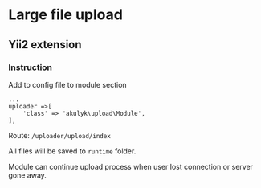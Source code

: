 # Large file upload
## Yii2 extension

### Instruction

Add to config file to module section
```
...
uploader =>[
    'class' => 'akulyk\upload\Module',
],
```

Route: `/uploader/upload/index`

All files will be saved to `runtime` folder.

Module can continue upload process when user lost connection
or server gone away.
